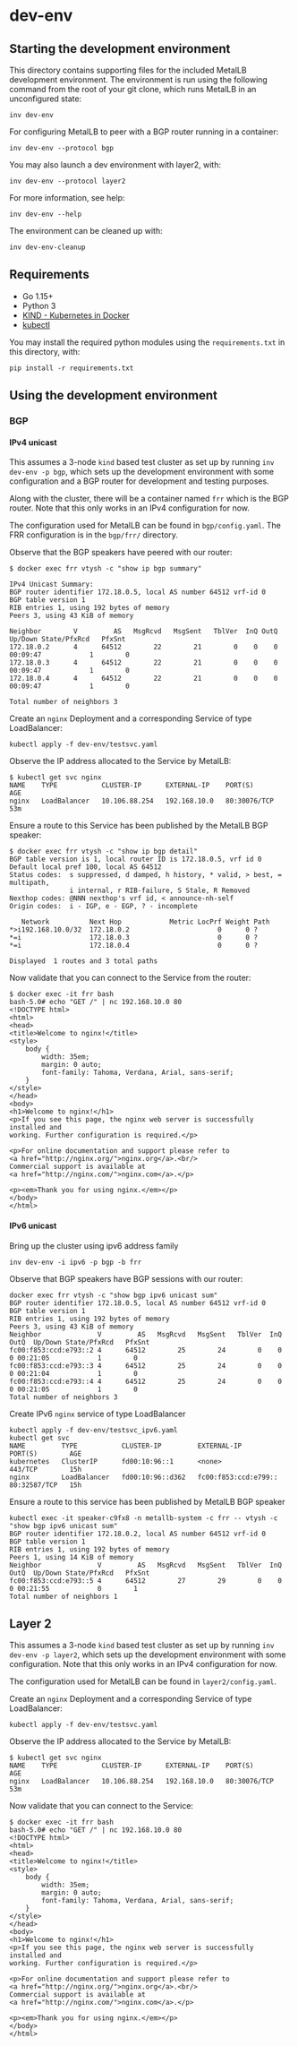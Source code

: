 # dev-env

## Starting the development environment

This directory contains supporting files for the included MetalLB development
environment. The environment is run using the following command from the root
of your git clone, which runs MetalLB in an unconfigured state:

```
inv dev-env
```

For configuring MetalLB to peer with a BGP router running
in a container:

```
inv dev-env --protocol bgp
```

You may also launch a dev environment with layer2, with:

```
inv dev-env --protocol layer2
```

For more information, see help:

```
inv dev-env --help
```

The environment can be cleaned up with:

```
inv dev-env-cleanup
```

## Requirements

* Go 1.15+
* Python 3
* [KIND - Kubernetes in Docker](https://kind.sigs.k8s.io/docs/user/quick-start/)
* [kubectl](https://kubernetes.io/docs/tasks/tools/install-kubectl-linux/)

You may install the required python modules using the `requirements.txt` in this directory, with:

```
pip install -r requirements.txt
```

## Using the development environment

### BGP

#### IPv4 unicast

This assumes a 3-node `kind` based test cluster as set up by running `inv
dev-env -p bgp`, which sets up the development environment with some
configuration and a BGP router for development and testing purposes.

Along with the cluster, there will be a container named `frr` which is the BGP
router. Note that this only works in an IPv4 configuration for now.

The configuration used for MetalLB can be found in `bgp/config.yaml`. The FRR
configuration is in the `bgp/frr/` directory.

Observe that the BGP speakers have peered with our router:

```
$ docker exec frr vtysh -c "show ip bgp summary"

IPv4 Unicast Summary:
BGP router identifier 172.18.0.5, local AS number 64512 vrf-id 0
BGP table version 1
RIB entries 1, using 192 bytes of memory
Peers 3, using 43 KiB of memory

Neighbor        V         AS   MsgRcvd   MsgSent   TblVer  InQ OutQ  Up/Down State/PfxRcd   PfxSnt
172.18.0.2      4      64512        22        21        0    0    0 00:09:47            1        0
172.18.0.3      4      64512        22        21        0    0    0 00:09:47            1        0
172.18.0.4      4      64512        22        21        0    0    0 00:09:47            1        0

Total number of neighbors 3
```

Create an `nginx` Deployment and a corresponding Service of type LoadBalancer:

```
kubectl apply -f dev-env/testsvc.yaml
```

Observe the IP address allocated to the Service by MetalLB:

```
$ kubectl get svc nginx
NAME    TYPE           CLUSTER-IP      EXTERNAL-IP    PORT(S)        AGE
nginx   LoadBalancer   10.106.88.254   192.168.10.0   80:30076/TCP   53m
```

Ensure a route to this Service has been published by the MetalLB BGP speaker:

```
$ docker exec frr vtysh -c "show ip bgp detail"
BGP table version is 1, local router ID is 172.18.0.5, vrf id 0
Default local pref 100, local AS 64512
Status codes:  s suppressed, d damped, h history, * valid, > best, = multipath,
               i internal, r RIB-failure, S Stale, R Removed
Nexthop codes: @NNN nexthop's vrf id, < announce-nh-self
Origin codes:  i - IGP, e - EGP, ? - incomplete

   Network          Next Hop            Metric LocPrf Weight Path
*>i192.168.10.0/32  172.18.0.2                      0      0 ?
*=i                 172.18.0.3                      0      0 ?
*=i                 172.18.0.4                      0      0 ?

Displayed  1 routes and 3 total paths
```

Now validate that you can connect to the Service from the router:

```
$ docker exec -it frr bash
bash-5.0# echo "GET /" | nc 192.168.10.0 80
<!DOCTYPE html>
<html>
<head>
<title>Welcome to nginx!</title>
<style>
    body {
        width: 35em;
        margin: 0 auto;
        font-family: Tahoma, Verdana, Arial, sans-serif;
    }
</style>
</head>
<body>
<h1>Welcome to nginx!</h1>
<p>If you see this page, the nginx web server is successfully installed and
working. Further configuration is required.</p>

<p>For online documentation and support please refer to
<a href="http://nginx.org/">nginx.org</a>.<br/>
Commercial support is available at
<a href="http://nginx.com/">nginx.com</a>.</p>

<p><em>Thank you for using nginx.</em></p>
</body>
</html>
```

#### IPv6 unicast

Bring up the cluster using ipv6 address family
```
inv dev-env -i ipv6 -p bgp -b frr
```

Observe that BGP speakers have BGP sessions with our router:
```
docker exec frr vtysh -c "show bgp ipv6 unicast sum"
BGP router identifier 172.18.0.5, local AS number 64512 vrf-id 0
BGP table version 1
RIB entries 1, using 192 bytes of memory
Peers 3, using 43 KiB of memory
Neighbor              V         AS   MsgRcvd   MsgSent   TblVer  InQ OutQ  Up/Down State/PfxRcd   PfxSnt
fc00:f853:ccd:e793::2 4      64512        25        24        0    0    0 00:21:05            1        0
fc00:f853:ccd:e793::3 4      64512        25        24        0    0    0 00:21:04            1        0
fc00:f853:ccd:e793::4 4      64512        25        24        0    0    0 00:21:05            1        0
Total number of neighbors 3
```

Create IPv6 `nginx` service of type LoadBalancer

```
kubectl apply -f dev-env/testsvc_ipv6.yaml
kubectl get svc
NAME         TYPE           CLUSTER-IP         EXTERNAL-IP            PORT(S)        AGE
kubernetes   ClusterIP      fd00:10:96::1      <none>                 443/TCP        15h
nginx        LoadBalancer   fd00:10:96::d362   fc00:f853:ccd:e799::   80:32587/TCP   15h
```

Ensure a route to this service has been published by MetalLB BGP speaker

```
kubectl exec -it speaker-c9fx8 -n metallb-system -c frr -- vtysh -c "show bgp ipv6 unicast sum"
BGP router identifier 172.18.0.2, local AS number 64512 vrf-id 0
BGP table version 1
RIB entries 1, using 192 bytes of memory
Peers 1, using 14 KiB of memory
Neighbor              V         AS   MsgRcvd   MsgSent   TblVer  InQ OutQ  Up/Down State/PfxRcd   PfxSnt
fc00:f853:ccd:e793::5 4      64512        27        29        0    0    0 00:21:55            0        1
Total number of neighbors 1
```

## Layer 2

This assumes a 3-node `kind` based test cluster as set up by running `inv
dev-env -p layer2`, which sets up the development environment with some
configuration. Note that this only works in an IPv4 configuration for now.

The configuration used for MetalLB can be found in `layer2/config.yaml`.

Create an `nginx` Deployment and a corresponding Service of type LoadBalancer:

```
kubectl apply -f dev-env/testsvc.yaml
```

Observe the IP address allocated to the Service by MetalLB:

```
$ kubectl get svc nginx
NAME    TYPE           CLUSTER-IP      EXTERNAL-IP    PORT(S)        AGE
nginx   LoadBalancer   10.106.88.254   192.168.10.0   80:30076/TCP   53m
```

Now validate that you can connect to the Service:

```
$ docker exec -it frr bash
bash-5.0# echo "GET /" | nc 192.168.10.0 80
<!DOCTYPE html>
<html>
<head>
<title>Welcome to nginx!</title>
<style>
    body {
        width: 35em;
        margin: 0 auto;
        font-family: Tahoma, Verdana, Arial, sans-serif;
    }
</style>
</head>
<body>
<h1>Welcome to nginx!</h1>
<p>If you see this page, the nginx web server is successfully installed and
working. Further configuration is required.</p>

<p>For online documentation and support please refer to
<a href="http://nginx.org/">nginx.org</a>.<br/>
Commercial support is available at
<a href="http://nginx.com/">nginx.com</a>.</p>

<p><em>Thank you for using nginx.</em></p>
</body>
</html>
```
